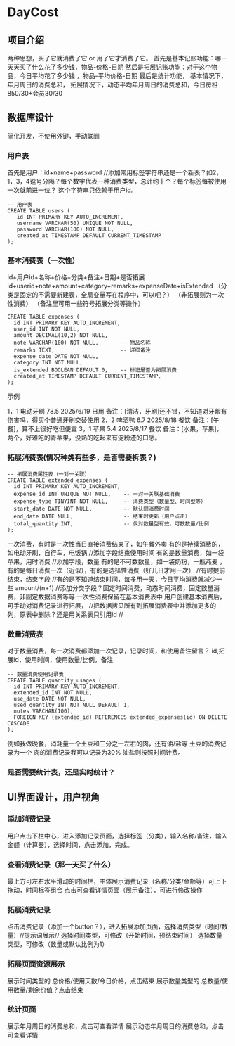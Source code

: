 # DayCost
## 项目介绍
两种思想，买了它就消费了它 or 用了它才消费了它。
首先是基本记账功能：哪一天天买了什么花了多少钱，物品-价格-日期
然后是拓展记账功能：对于这个物品，今日平均花了多少钱 ，物品-平均价格-日期
最后是统计功能，
    基本情况下，年月周日的消费总和，
    拓展情况下，动态平均年月周日的消费总和，今日房租850/30+会员30/30
## 数据库设计
简化开发，不使用外键，手动联删
### 用户表
首先是用户：id+name+password
//添加常用标签字符串还是一个新表？如2，1，3，4逗号分隔？每个数字代表一种消费类型，总计约十个？每个标签每被使用一次就前进一位？
这个字符串只依赖于用户id。
```mysql
-- 用户表
CREATE TABLE users (
   id INT PRIMARY KEY AUTO_INCREMENT,
   username VARCHAR(50) UNIQUE NOT NULL,
   password VARCHAR(100) NOT NULL,
   created_at TIMESTAMP DEFAULT CURRENT_TIMESTAMP
);
```
### 基本消费表（一次性）
Id+用户id+名称+价格+分类+备注+日期+是否拓展
id+userid+note+amount+category+remarks+expenseDate+isExtended
（分类是固定的不需要新建表，全局变量写在程序中，可以吧？）
（非拓展则为一次性消费）
（备注里可用一些符号拓展分类等操作）
```mysql
CREATE TABLE expenses (
  id INT PRIMARY KEY AUTO_INCREMENT,
  user_id INT NOT NULL,
  amount DECIMAL(10,2) NOT NULL,
  note VARCHAR(100) NOT NULL,       -- 物品名称
  remarks TEXT,                     -- 详细备注
  expense_date DATE NOT NULL,
  category INT NOT NULL,
  is_extended BOOLEAN DEFAULT 0,    -- 标记是否为拓展消费
  created_at TIMESTAMP DEFAULT CURRENT_TIMESTAMP,
);
```
示例

1，1 电动牙刷 78.5 2025/6/19 日用 备注：[清洁，牙刷]还不错，不知道对牙龈有伤害吗，得买个普通牙刷交替使用
2，2 啤酒鸭 6.7 2025/8/18 餐饮 备注：[午餐]，算不上很好吃但便宜
3，1 苹果 5.4 2025/8/17 餐饮 备注：[水果，苹果]，两个，好难吃的青苹果，没熟的吃起来有淀粉渣的口感。
### 拓展消费表(情况种类有些多，是否需要拆表？)

```mysql
-- 拓展消费属性表（一对一关联）
CREATE TABLE extended_expenses (
  id INT PRIMARY KEY AUTO_INCREMENT,
  expense_id INT UNIQUE NOT NULL,    -- 一对一关联基础消费
  expense_type TINYINT NOT NULL,     -- 消费类型（数量型、时间型等）
  start_date DATE NOT NULL,          -- 默认同消费时间
  end_date DATE NULL,                -- 结束时更新（用户点击）
  total_quantity INT,                -- 仅对数量型有效，可数数量/比例
);
```
一次消费，有时是一次性当日直接消费结束了，如午餐外卖
有的是持续消费的，如电动牙刷，自行车，电饭锅  //添加字段结束使用时间
有的是数量消费，如一袋苹果，用时消费  //添加字段，数量
有的是不可数数量，如一袋奶粉，一瓶燕麦 ，有的是每日消费一次（近似），有的是选择性消费（好几日才用一次）
//有时提前结束，结束字段
//有的是不知道结束时间，每多用一天，今日平均消费就减少一些 amount/(n+1)
//添加分类字段？固定时间消费，动态时间消费，固定数量消费，非固定数据消费等等
一次性消费保留在基本消费表中
用户创建基本消费后，可手动对消费记录进行拓展，
    //把数据拷贝所有到拓展消费表中并添加更多的列，原表中删除？还是用关系表只引用id
    //
### 数量消费表
对于数量消费，每一次消费都添加一次记录，记录时间，和使用备注留言？
id,拓展id，使用时间，使用数量/比例，备注
```mysql
-- 数量消费使用记录表
CREATE TABLE quantity_usages (
  id INT PRIMARY KEY AUTO_INCREMENT,
  extended_id INT NOT NULL,
  use_date DATE NOT NULL,
  used_quantity INT NOT NULL DEFAULT 1,
  notes VARCHAR(100),
  FOREIGN KEY (extended_id) REFERENCES extended_expenses(id) ON DELETE CASCADE
);
```

例如我做晚餐，消耗量一个土豆和三分之一左右的肉，还有油/盐等
土豆的消费记录为一个
肉的消费记录我可以记录为30%
油盐则按照时间计费。


### 是否需要统计表，还是实时统计？
## UI界面设计，用户视角
### 添加消费记录
用户点击下栏中心，进入添加记录页面，选择标签（分类），输入名称/备注，输入金额（计算器），选择时间，点击添加，完成。
### 查看消费记录（那一天买了什么）
最上方可左右水平滑动的时间栏，主体展示消费记录（名称/分类/金额等）可上下拖动，时间标签组合
点击可查看详情页面（展示备注），可进行修改操作
### 拓展消费记录
点击消费记录（添加一个button？），进入拓展添加页面，选择消费类型（时间/数量）//提示词展示//
选择时间类型，可修改（开始时间，预结束时间）
选择数量类型，可修改（数量或默认比例为1）
### 拓展页面资源展示
展示时间类型的 总价格/使用天数/今日价格，点击结束
展示数量类型的 总数量/使用数量/剩余价值？点击结束
### 统计页面
展示年月周日的消费总和，点击可查看详情
展示动态年月周日的消费总和，点击可查看详情